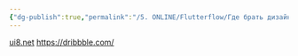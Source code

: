 ```yaml
---
{"dg-publish":true,"permalink":"/5. ONLINE/Flutterflow/Где брать дизайн/","created":"2024-10-29T12:17:03.687-03:00","updated":"2024-10-29T12:17:30.918-03:00"}
---
```



[ui8.net](ui8.net)
https://dribbble.com/
